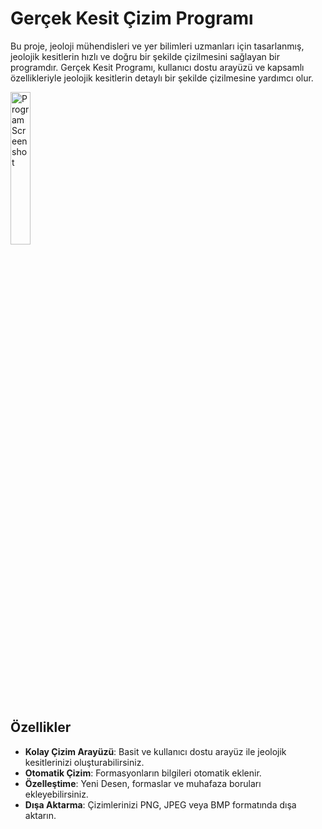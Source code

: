 # Gerçek Kesit Çizim Programı

Bu proje, jeoloji mühendisleri ve yer bilimleri uzmanları için tasarlanmış, jeolojik kesitlerin hızlı ve doğru bir şekilde çizilmesini sağlayan bir programdır. Gerçek Kesit Programı, kullanıcı dostu arayüzü ve kapsamlı özellikleriyle jeolojik kesitlerin detaylı bir şekilde çizilmesine yardımcı olur.

<img src="Örnek-1.png" width="25%" alt="Program Screenshot">

## Özellikler

- **Kolay Çizim Arayüzü**: Basit ve kullanıcı dostu arayüz ile jeolojik kesitlerinizi oluşturabilirsiniz.
- **Otomatik Çizim**: Formasyonların bilgileri otomatik eklenir.
- **Özelleştime**: Yeni Desen, formaslar ve muhafaza boruları ekleyebilirsiniz.
- **Dışa Aktarma**: Çizimlerinizi PNG, JPEG veya BMP formatında dışa aktarın.

